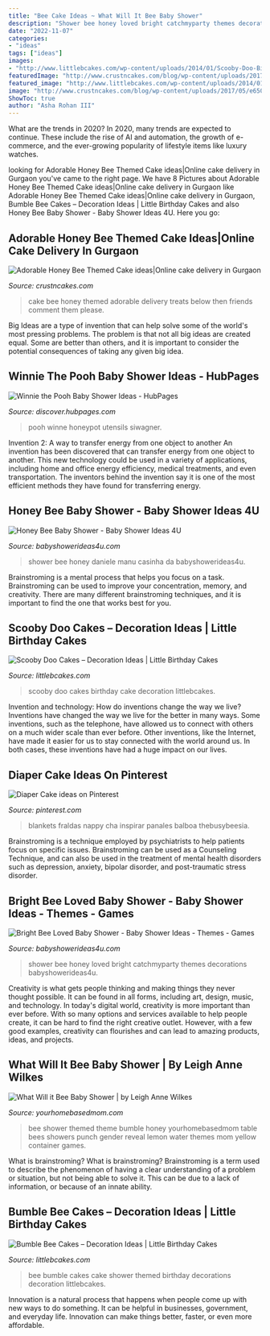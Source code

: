 ```yaml
---
title: "Bee Cake Ideas ~ What Will It Bee Baby Shower"
description: "Shower bee honey loved bright catchmyparty themes decorations babyshowerideas4u"
date: "2022-11-07"
categories:
- "ideas"
tags: ["ideas"]
images:
- "http://www.littlebcakes.com/wp-content/uploads/2014/01/Scooby-Doo-Birthday-Cakes.jpg"
featuredImage: "http://www.crustncakes.com/blog/wp-content/uploads/2017/05/e650093a8e06a69486551aa9806fad85.jpg"
featured_image: "http://www.littlebcakes.com/wp-content/uploads/2014/01/Scooby-Doo-Birthday-Cakes.jpg"
image: "http://www.crustncakes.com/blog/wp-content/uploads/2017/05/e650093a8e06a69486551aa9806fad85.jpg"
ShowToc: true
author: "Asha Rohan III"
---
```



What are the trends in 2020?
In 2020, many trends are expected to continue. These include the rise of AI and automation, the growth of e-commerce, and the ever-growing popularity of lifestyle items like luxury watches.

	

		
looking for Adorable Honey Bee Themed Cake ideas|Online cake delivery in Gurgaon you've came to the right page. We have 8 Pictures about Adorable Honey Bee Themed Cake ideas|Online cake delivery in Gurgaon like Adorable Honey Bee Themed Cake ideas|Online cake delivery in Gurgaon, Bumble Bee Cakes – Decoration Ideas | Little Birthday Cakes and also Honey Bee Baby Shower - Baby Shower Ideas 4U. Here you go:
		
    
## Adorable Honey Bee Themed Cake Ideas|Online Cake Delivery In Gurgaon

<img loading=lazy src="http://www.crustncakes.com/blog/wp-content/uploads/2017/05/e650093a8e06a69486551aa9806fad85.jpg" onerror="this.onerror=null;this.src='https://tse3.mm.bing.net/th?id=OIP.OxiS-1MoXYK9y31sE2AN8gHaL9&amp;pid=15.1';" alt="Adorable Honey Bee Themed Cake ideas|Online cake delivery in Gurgaon">

_Source: crustncakes.com_

>cake bee honey themed adorable delivery treats below then friends comment them please. 

	

Big Ideas are a type of invention that can help solve some of the world's most pressing problems. The problem is that not all big ideas are created equal. Some are better than others, and it is important to consider the potential consequences of taking any given big idea.

    
## Winnie The Pooh Baby Shower Ideas - HubPages

<img loading=lazy src="https://images.saymedia-content.com/.image/t_share/MTc4MjY3MjkxNjE5MzcwNjAw/winnie-the-pooh-baby-shower-ideas.jpg" onerror="this.onerror=null;this.src='https://tse3.mm.bing.net/th?id=OIP.WV_fCrihe3UmxAoyRHslBQHaLn&amp;pid=15.1';" alt="Winnie the Pooh Baby Shower Ideas - HubPages">

_Source: discover.hubpages.com_

>pooh winne honeypot utensils siwagner. 

	

Invention 2: A way to transfer energy from one object to another
An invention has been discovered that can transfer energy from one object to another. This new technology could be used in a variety of applications, including home and office energy efficiency, medical treatments, and even transportation. The inventors behind the invention say it is one of the most efficient methods they have found for transferring energy.

    
## Honey Bee Baby Shower - Baby Shower Ideas 4U

<img loading=lazy src="https://www.babyshowerideas4u.com/wp-content/uploads/2014/02/Honey-Bee-Baby-Shower.jpg" onerror="this.onerror=null;this.src='https://tse4.mm.bing.net/th?id=OIP.0B8IU-cf_GMinxTw1BWxdQHaLZ&amp;pid=15.1';" alt="Honey Bee Baby Shower - Baby Shower Ideas 4U">

_Source: babyshowerideas4u.com_

>shower bee honey daniele manu casinha da babyshowerideas4u. 

	

Brainstroming is a mental process that helps you focus on a task. Brainstroming can be used to improve your concentration, memory, and creativity. There are many different brainstroming techniques, and it is important to find the one that works best for you.

    
## Scooby Doo Cakes – Decoration Ideas | Little Birthday Cakes

<img loading=lazy src="http://www.littlebcakes.com/wp-content/uploads/2014/01/Scooby-Doo-Birthday-Cakes.jpg" onerror="this.onerror=null;this.src='https://tse4.mm.bing.net/th?id=OIP.YkG4CzkNo9-0nExnDL8LiwHaFj&amp;pid=15.1';" alt="Scooby Doo Cakes – Decoration Ideas | Little Birthday Cakes">

_Source: littlebcakes.com_

>scooby doo cakes birthday cake decoration littlebcakes. 

	

Invention and technology: How do inventions change the way we live?
Inventions have changed the way we live for the better in many ways. Some inventions, such as the telephone, have allowed us to connect with others on a much wider scale than ever before. Other inventions, like the Internet, have made it easier for us to stay connected with the world around us. In both cases, these inventions have had a huge impact on our lives.

    
## Diaper Cake Ideas On Pinterest

<img loading=lazy src="https://s-media-cache-ak0.pinimg.com/originals/fa/e2/b9/fae2b9ff5c8cd3b5ee2bdbeff9a06f04.jpg" onerror="this.onerror=null;this.src='https://tse2.mm.bing.net/th?id=OIP.wKeS7NiytQdHtY0eEjtYVwHaJ3&amp;pid=15.1';" alt="Diaper Cake ideas on Pinterest">

_Source: pinterest.com_

>blankets fraldas nappy cha inspirar panales balboa thebusybeesia. 

	

Brainstroming is a technique employed by psychiatrists to help patients focus on specific issues. Brainstroming can be used as a Counseling Technique, and can also be used in the treatment of mental health disorders such as depression, anxiety, bipolar disorder, and post-traumatic stress disorder.

    
## Bright Bee Loved Baby Shower - Baby Shower Ideas - Themes - Games

<img loading=lazy src="http://www.babyshowerideas4u.com/wp-content/uploads/2016/08/Bright-Bee-Loved-Baby-Shower-Honey-Comb.jpg" onerror="this.onerror=null;this.src='https://tse1.mm.bing.net/th?id=OIP.HBzuFGZunRYx_SiF5DCwRQHaLG&amp;pid=15.1';" alt="Bright Bee Loved Baby Shower - Baby Shower Ideas - Themes - Games">

_Source: babyshowerideas4u.com_

>shower bee honey loved bright catchmyparty themes decorations babyshowerideas4u. 

	

Creativity is what gets people thinking and making things they never thought possible. It can be found in all forms, including art, design, music, and technology. In today's digital world, creativity is more important than ever before. With so many options and services available to help people create, it can be hard to find the right creative outlet. However, with a few good examples, creativity can flourishes and can lead to amazing products, ideas, and projects.

    
## What Will It Bee Baby Shower | By Leigh Anne Wilkes

<img loading=lazy src="https://www.yourhomebasedmom.com/wp-content/uploads/2013/10/Bee-Baby-SHower_0019.jpg" onerror="this.onerror=null;this.src='https://tse4.mm.bing.net/th?id=OIP.wxfbHUY7GoL85cPPh8xjKAHaLK&amp;pid=15.1';" alt="What Will it Bee Baby Shower | by Leigh Anne Wilkes">

_Source: yourhomebasedmom.com_

>bee shower themed theme bumble honey yourhomebasedmom table bees showers punch gender reveal lemon water themes mom yellow container games. 

	

What is brainstroming?
What is brainstroming? Brainstroming is a term used to describe the phenomenon of having a clear understanding of a problem or situation, but not being able to solve it. This can be due to a lack of information, or because of an innate ability.

    
## Bumble Bee Cakes – Decoration Ideas | Little Birthday Cakes

<img loading=lazy src="http://www.littlebcakes.com/wp-content/uploads/2014/01/Bumble-Bee-Cakes-1024x660.jpg" onerror="this.onerror=null;this.src='https://tse2.mm.bing.net/th?id=OIP.kt6T5i1zs_vffgY1RweQMQHaEx&amp;pid=15.1';" alt="Bumble Bee Cakes – Decoration Ideas | Little Birthday Cakes">

_Source: littlebcakes.com_

>bee bumble cakes cake shower themed birthday decorations decoration littlebcakes. 

	

Innovation is a natural process that happens when people come up with new ways to do something. It can be helpful in businesses, government, and everyday life. Innovation can make things better, faster, or even more affordable.

